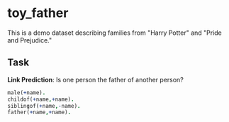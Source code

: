 # toy_father

This is a demo dataset describing families from "Harry Potter" and
"Pride and Prejudice."

## Task

**Link Prediction**: Is one person the father of another person?

```prolog
male(+name).
childof(+name,+name).
siblingof(+name,-name).
father(+name,+name).
```
